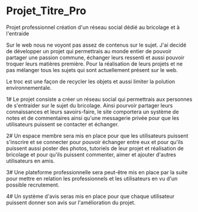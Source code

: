 # Projet_Titre_Pro
Projet professionnel création d'un réseau social dédié au bricolage et à l'entraide

Sur le web nous ne voyont pas assez de contenus sur le sujet.
J'ai decidé de développer un projet qui permettrais au monde entier de pouvoir partager une passion commune, échanger leurs ressenti et aussi pouvoir troquer leurs matières première.
Pour la réalisation de leurs projets et ne pas mélanger tous les sujets qui sont actuellement présent sur le web.  

Le troc est une façon de recycler les objets et aussi limiter la polution environnementale.

1# Le projet consiste a créer un réseau social qui permettrais aux personnes de s'entraider sur le sujet du bricolage.  Ainsi pourvoir partager 
leurs connaissances et leurs savoirs-faire, le site comportera un système de notes et de commentaires ainsi qu'une messagerie privée pour que les utilisateurs puissent 
se contacter et échanger.

2# Un espace membre sera mis en place pour que les utilisateurs puissent s'inscrire et se connecter pour pouvoir échanger entre eux et pour qu'ils puissent aussi poster 
des photos, tutoriels de leur  projet et réalisation de bricolage et pour qu'ils puissent commenter, aimer et ajouter d'autres utilisateurs en amis. 

3# Une plateforme professionnelle sera peut-être mis en place par la suite pour mettre en relation les professionnels et les utilisateurs en vu d'un possible recrutement.

4# Un système d'avis seras mis en place pour que chaque utilisateur puissent donner son avis sur l'amélioration du projet.
